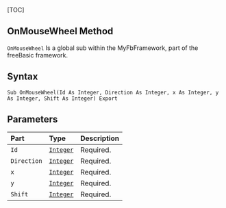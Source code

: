 [TOC]
## OnMouseWheel Method

`OnMouseWheel` Is a global sub within the MyFbFramework, part of the freeBasic framework.
## Syntax

```freeBasic
Sub OnMouseWheel(Id As Integer, Direction As Integer, x As Integer, y As Integer, Shift As Integer) Export
```

## Parameters

|Part|Type|Description|
| :------------ | :------------ | :------------ |
|`Id`|[`Integer`]("https://www.freebasic.net/wiki/KeyPgInteger")|Required.|
|`Direction`|[`Integer`]("https://www.freebasic.net/wiki/KeyPgInteger")|Required.|
|`x`|[`Integer`]("https://www.freebasic.net/wiki/KeyPgInteger")|Required.|
|`y`|[`Integer`]("https://www.freebasic.net/wiki/KeyPgInteger")|Required.|
|`Shift`|[`Integer`]("https://www.freebasic.net/wiki/KeyPgInteger")|Required.|
